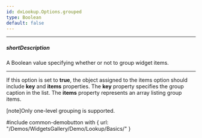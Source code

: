 ```yaml
---
id: dxLookup.Options.grouped
type: Boolean
default: false
---
```

---
##### shortDescription
A Boolean value specifying whether or not to group widget items.

---
If this option is set to **true**, the object assigned to the items option should
include **key** and **items** properties. The **key** property specifies the group caption in the list. The **items** property represents an array listing group items.

[note]Only one-level grouping is supported.

#include common-demobutton with {
    url: "/Demos/WidgetsGallery/Demo/Lookup/Basics/"
}